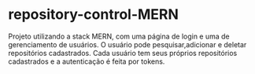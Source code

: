 # repository-control-MERN

Projeto utilizando a stack MERN, com uma página de login e uma de gerenciamento de usuários.
O usuário pode pesquisar,adicionar e deletar repositórios cadastrados. Cada usuário tem seus próprios repositórios cadastrados e a autenticação é feita por tokens.
